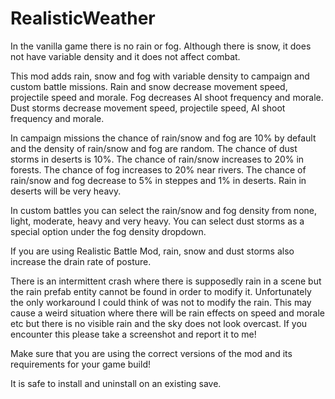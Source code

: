 # RealisticWeather
In the vanilla game there is no rain or fog. Although there is snow, it does not have variable density and it does not affect combat.

This mod adds rain, snow and fog with variable density to campaign and custom battle missions. Rain and snow decrease movement speed, projectile speed and morale. Fog decreases AI shoot frequency and morale. Dust storms decrease movement speed, projectile speed, AI shoot frequency and morale.

In campaign missions the chance of rain/snow and fog are 10% by default and the density of rain/snow and fog are random. The chance of dust storms in deserts is 10%. The chance of rain/snow increases to 20% in forests. The chance of fog increases to 20% near rivers. The chance of rain/snow and fog decrease to 5% in steppes and 1% in deserts. Rain in deserts will be very heavy.

In custom battles you can select the rain/snow and fog density from none, light, moderate, heavy and very heavy. You can select dust storms as a special option under the fog density dropdown.

If you are using Realistic Battle Mod, rain, snow and dust storms also increase the drain rate of posture.

There is an intermittent crash where there is supposedly rain in a scene but the rain prefab entity cannot be found in order to modify it. Unfortunately the only workaround I could think of was not to modify the rain. This may cause a weird situation where there will be rain effects on speed and morale etc but there is no visible rain and the sky does not look overcast. If you encounter this please take a screenshot and report it to me!

Make sure that you are using the correct versions of the mod and its requirements for your game build!

It is safe to install and uninstall on an existing save.
